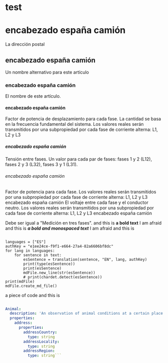 test
====

# encabezado españa camión
La dirección postal

## encabezado españa camión
Un nombre alternativo para este artículo

### encabezado españa camión
El nombre de este artículo.

#### encabezado españa camión
Factor de potencia de desplazamiento para cada fase. La cantidad se basa en la frecuencia fundamental del sistema. Los valores reales serán transmitidos por una subpropiedad por cada fase de corriente alterna: L1, L2 y L3

##### encabezado españa camión
Tensión entre fases. Un valor para cada par de fases: fases 1 y 2 (L12), fases 2 y 3 (L32), fases 3 y 1 (L31).

###### encabezado españa camión
Factor de potencia para cada fase. Los valores reales serán transmitidos por una subpropiedad por cada fase de corriente alterna: L1, L2 y L3
encabezado españa camión
El voltaje entre cada fase y el conductor neutro. Los valores reales serán transmitidos por una subpropiedad por cada fase de corriente alterna: L1, L2 y L3
encabezado españa camión<p>Debe ser igual a "Medición en tres fases".
and this is  **a bold text** I am afraid 
and this is  ***a bold and monospaced text*** I am afraid
and this is 

```

languages = ["ES"]
authKey = "e1ee24ce-f9f1-e664-27a4-82a6606bf8dc"
for lang in languages:
    for sentence in text:
        esSentence = translation(sentence, "EN", lang, authKey)
        print(type(esSentence))
        print(esSentence)
        mdFile.new_line(str(esSentence))
        # print(chardet.detect(esSentence))
print(mdFile)
mdFile.create_md_file()
```
a piece of code 
and this is 

```yaml

Animal:
  description: 'An observation of animal conditions at a certain place and time. This data model has been developed for the IoF2020 UC ShareBeef by UCO and SensoWave.'
  properties:
    address:
      properties:
        addressCountry:
          type: string
        addressLocality:
          type: string
        addressRegion:
          type: string```
